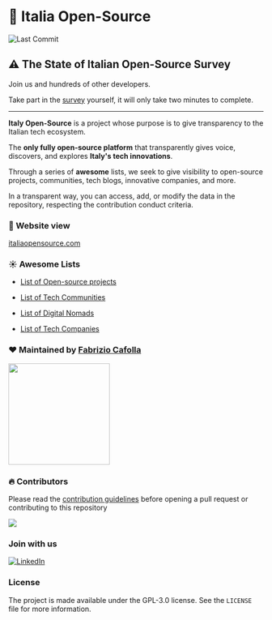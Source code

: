 # 🚀 Italia Open-Source

![Last Commit](https://img.shields.io/github/last-commit/italia-opensource/awesome-italia-opensource/main)

## ⚠️ The State of Italian Open-Source Survey

Join us and hundreds of other developers.

Take part in the [survey](https://forms.gle/FvRxowZh5XPhByrM7) yourself, it will only take two minutes to complete.

---

**Italy Open-Source** is a project whose purpose is to give transparency to the Italian tech ecosystem.

The **only fully open-source platform** that transparently gives voice, discovers, and explores **Italy's tech innovations**.

Through a series of **awesome** lists, we seek to give visibility to open-source projects, communities, tech blogs, innovative companies, and more.

In a transparent way, you can access, add, or modify the data in the repository, respecting the contribution conduct criteria.

### 🚀 Website view

[italiaopensource.com](https://italiaopensource.com)


### ☀️ Awesome Lists

- [List of Open-source projects](https://github.com/italia-opensource/awesome-italia-opensource/blob/main/awesome/opensource/README.md)

- [List of Tech Communities](https://github.com/italia-opensource/awesome-italia-opensource/blob/main/awesome/communities/README.md)

- [List of Digital Nomads](https://github.com/italia-opensource/awesome-italia-opensource/blob/main/awesome/digital-nomads/README.md)

- [List of Tech Companies](https://github.com/italia-opensource/awesome-italia-opensource/blob/main/awesome/companies/README.md)

### ❤️ Maintained by [Fabrizio Cafolla](https://github.com/FabrizioCafolla)

<a href="https://opencollective.com/italia-open-source/donate" target="_blank">
  <img src="https://opencollective.com/italia-open-source/donate/button@2x.png?color=blue" width=200 />
</a>


### 🔥 Contributors

Please read the [contribution guidelines](https://github.com/italia-opensource/awesome-italia-opensource/blob/main/CONTRIBUTING.md) before opening a pull request or contributing to this repository

<a href="https://github.com/italia-opensource/awesome-italia-opensource/graphs/contributors"> <img src="https://contrib.rocks/image?repo=italia-opensource/awesome-italia-opensource" /> </a>


### Join with us


[![LinkedIn](https://img.shields.io/badge/Linkedin-0A66C2?style=for-the-badge&logo=linkedin&logoColor=white)](https://www.linkedin.com/company/italia-open-source)

### License

The project is made available under the GPL-3.0 license. See the `LICENSE` file for more information.
